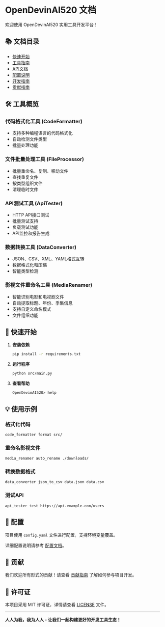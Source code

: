 # OpenDevinAI520 文档

欢迎使用 OpenDevinAI520 实用工具开发平台！

## 📚 文档目录

- [快速开始](quick-start.md)
- [工具指南](tools-guide.md)
- [API文档](api-reference.md)
- [配置说明](configuration.md)
- [开发指南](development.md)
- [贡献指南](contributing.md)

## 🛠️ 工具概览

### 代码格式化工具 (CodeFormatter)
- 支持多种编程语言的代码格式化
- 自动检测文件类型
- 批量处理功能

### 文件批量处理工具 (FileProcessor)
- 批量重命名、复制、移动文件
- 查找重复文件
- 按类型组织文件
- 清理临时文件

### API测试工具 (ApiTester)
- HTTP API接口测试
- 批量测试支持
- 负载测试功能
- API监控和报告生成

### 数据转换工具 (DataConverter)
- JSON、CSV、XML、YAML格式互转
- 数据格式化和压缩
- 智能类型检测

### 影视文件重命名工具 (MediaRenamer)
- 智能识别电影和电视剧文件
- 自动提取标题、年份、季集信息
- 支持自定义命名模式
- 文件组织功能

## 🚀 快速开始

1. **安装依赖**
   ```bash
   pip install -r requirements.txt
   ```

2. **运行程序**
   ```bash
   python src/main.py
   ```

3. **查看帮助**
   ```
   OpenDevinAI520> help
   ```

## 💡 使用示例

### 格式化代码
```
code_formatter format src/
```

### 重命名影视文件
```
media_renamer auto_rename ./downloads/
```

### 转换数据格式
```
data_converter json_to_csv data.json data.csv
```

### 测试API
```
api_tester test https://api.example.com/users
```

## 🔧 配置

项目使用 `config.yaml` 文件进行配置，支持环境变量覆盖。

详细配置说明请参考 [配置文档](configuration.md)。

## 🤝 贡献

我们欢迎所有形式的贡献！请查看 [贡献指南](contributing.md) 了解如何参与项目开发。

## 📄 许可证

本项目采用 MIT 许可证，详情请查看 [LICENSE](../LICENSE) 文件。

---

**人人为我，我为人人 - 让我们一起构建更好的开发工具生态！**
